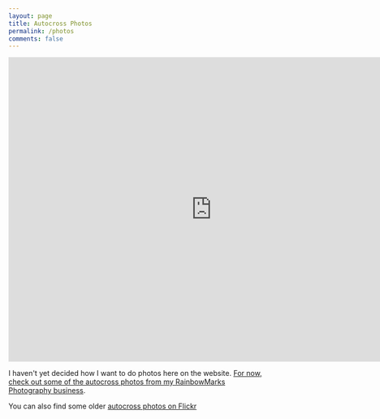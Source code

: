 ```yaml
---
layout: page
title: Autocross Photos
permalink: /photos
comments: false
---
```


<iframe src="https://photos.rainbowmarks.com/frame/slideshow?key=VpMjDL&speed=3&transition=fade&autoStart=1&captions=0&navigation=0&playButton=0&randomize=0&transitionSpeed=2" width="800" height="600" frameborder="no" scrolling="no"></iframe>

I haven't yet decided how I want to do photos here on the website. [For now, check out some of the autocross photos from my RainbowMarks Photography business](https://photos.rainbowmarks.com/search#q=autocross&c=photos).

You can also find some older [autocross photos on Flickr](https://flickr.com/search/?user_id=17726343%40N00&view_all=1&text=autocross)

